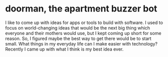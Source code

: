 # doorman, the apartment buzzer bot

I like to come up with ideas for apps or tools to build with software. I used to focus on world-changing ideas that would be the next big thing which everyone and their mothers would use, but I kept coming up short for some reason. So, I figured maybe the best way to get there would be to start small. What things in my everyday life can I make easier with technology? Recently I came up with what I think is my best idea ever.

